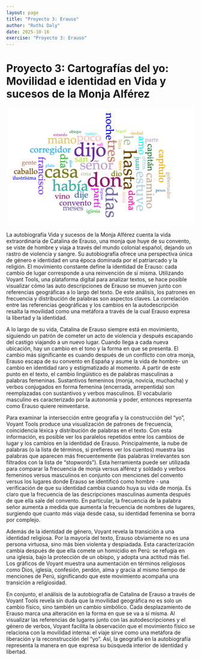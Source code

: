 ```yaml
---
layout: page
title: "Proyecto 3: Erauso"
author: "Ruthi Daly"
date: 2025-10-16
exercise: "Proyecto 3: Erauso"
---
```


# Proyecto 3: Cartografías del yo: Movilidad e identidad en Vida y sucesos de la Monja Alférez

![Grafico de la nube](https://raw.githubusercontent.com/dh-miami/SPA_410_Fall25/refs/heads/main/_posts/Ruthi.nube.imagen.png)


La autobiografía Vida y sucesos de la Monja Alférez cuenta la vida extraordinaria de Catalina de Erauso, una monja que huye de su convento, se viste de hombre y viaja a través del mundo colonial español, dejando un rastro de violencia y sangre. Su autobiografía ofrece una perspectiva única de género e identidad en una época dominada por el patriarcado y la religión. El movimiento constante define la identidad de Erauso: cada cambio de lugar corresponde a una reinvención de sí misma. Utilizando Voyant Tools, una plataforma digital para analizar textos, se hace posible visualizar cómo las auto descripciones de Erauso se mueven junto con referencias geográficas a lo largo del texto. De este análisis, los patrones en frecuencia y distribución de palabras son aspectos claves. La correlación entre las referencias geográficas y los cambios en la autodescripción resalta la movilidad como una metáfora a través de la cual Erauso expresa la libertad y la identidad.

A lo largo de su vida, Catalina de Erauso siempre está en movimiento, siguiendo un patrón de cometer un acto de violencia y después escapando del castigo viajando a un nuevo lugar. Cuando llega a cada nueva ubicación, hay un cambio en el tono y la forma en que se presenta. El cambio más significante es cuando después de un conflicto con otra monja, Erauso escapa de su convento en España y asume la vida de hombre- un cambio en identidad raro y estigmatizado al momento. A partir de este punto en el texto, el cambio lingüístico es de palabras masculinas a palabras femeninas. Sustantivos femeninos (monja, novicia, muchacha) y verbos conjugados en forma femenina (encerrada, arrepentida) son reemplazadas con sustantivos y verbos masculinos. El vocabulario masculino es caracterizado por la autonomía y poder, entonces representa como Erauso quiere reinventarse. 

Para examinar la intersección entre geografìa y la construcción del “yo”, Voyant Tools produce una visualización de patrones de frecuencia, coincidencia léxica y distribución de palabras en el texto. Con esta información, es posible ver los paralelos repetidos entre los cambios de lugar y los cambios en la identidad de Erauso. Principalmente, la nube de palabras (o la lista de términos, si prefieres ver los cuentos) muestra las palabras que aparecen más frecuentemente (las palabras irrelevantes son filtrados con la lista de “stopwords”). Esta herramienta puede ser utilizada para comparar la frecuencia de monja versus alférez y soldado y verbos femeninos versus masculinos en conjunto con menciones del convento versus los lugares donde Erauso se identificó como hombre - una verificación de que su identidad cambia cuando huya su vida de monja. Es claro que la frecuencia de las descripciones masculinas aumenta después de que ella sale del convento. En particular, la frecuencia de la palabra señor aumenta a medida que aumenta la frecuencia de nombres de lugares, surgiendo que cuanto más viaja desde casa, su identidad femenina se borra por complejo.  

Además de la identidad de género, Voyant revela la transición a una identidad religiosa. Por la mayoría del texto, Erauso obviamente no es una persona virtuosa, sino más bien violenta y despiadada. Esta caracterización cambia después de que ella comete un homicidio en Perú: se refugia en una iglesia, bajo la protección de un obispo, y adopta una actitud más fiel. Los gráficos de Voyant muestra una aumentación en términos religiosos como Dios, iglesia, confesión, perdón, alma y gracia al mismo tiempo de menciones de Perú, significando que este movimiento acompaña una transición a religiosidad.	

En conjunto, el análisis de la autobiografía de Catalina de Erauso a través de Voyant Tools revela sin duda que la movilidad geográfica no es solo un cambio físico, sino también un cambio simbólico. Cada desplazamiento de Erauso marca una alteración en la forma en que se va a sí misma. Al visualizar las referencias de lugares junto con las autodescripciones y el género de verbos, Voyant facilita la observación que el movimiento físico se relaciona con la movilidad interna: el viaje sirve como una metáfora de liberación y la reconstrucción del “yo”. Así, la geografía en la autobiografía representa la manera en que expresa su búsqueda interior de identidad y libertad. 
